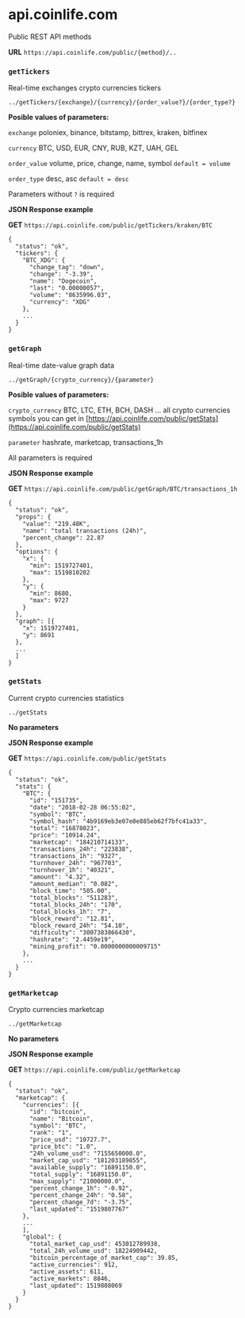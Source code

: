 # api.coinlife.com
Public REST API methods

**URL** `https://api.coinlife.com/public/{method}/..`


### `getTickers`
Real-time exchanges crypto currencies tickers

`../getTickers/{exchange}/{currency}/{order_value?}/{order_type?}`

**Posible values of parameters:**

`exchange` poloniex, binance, bitstamp, bittrex, kraken, bitfinex

`currency` BTC, USD, EUR, CNY, RUB, KZT, UAH, GEL

`order_value` volume, price, change, name, symbol `default = volume`

`order_type` desc, asc `default = desc`

Parameters without `?` is required

**JSON Response example**

**GET** `https://api.coinlife.com/public/getTickers/kraken/BTC`

```
{
  "status": "ok",
  "tickers": {
    "BTC_XDG": {
      "change_tag": "down",
      "change": "-3.39",
      "name": "Dogecoin",
      "last": "0.00000057",
      "volume": "8635996.03",
      "currency": "XDG"
    },
    ...
  }
}
```

### `getGraph`
Real-time date-value graph data

`../getGraph/{crypto_currency}/{parameter}`

**Posible values of parameters:**

`crypto_currency` BTC, LTC, ETH, BCH, DASH ... all crypto currencies symbols you can get in [https://api.coinlife.com/public/getStats](https://api.coinlife.com/public/getStats)

`parameter` hashrate, marketcap, transactions_1h

All parameters is required

**JSON Response example**

**GET** `https://api.coinlife.com/public/getGraph/BTC/transactions_1h`

```
{
  "status": "ok",
  "props": {
    "value": "219.48K",
    "name": "total transactions (24h)",
    "percent_change": 22.87
  },
  "options": {
    "x": {
      "min": 1519727401,
      "max": 1519810202
    },
    "y": {
      "min": 8680,
      "max": 9727
    }
  },
  "graph": [{
    "x": 1519727401,
    "y": 8691
  },
  ...
  ]
}
```



### `getStats`
Current crypto currencies statistics

`../getStats`

**No parameters**

**JSON Response example**

**GET** `https://api.coinlife.com/public/getStats`

```
{
  "status": "ok",
  "stats": {
    "BTC": {
      "id": "151735",
      "date": "2018-02-28 06:55:02",
      "symbol": "BTC",
      "symbol_hash": "4b9169eb3e07e0e885eb62f7bfc41a33",
      "total": "16878023",
      "price": "10914.24",
      "marketcap": "184210714133",
      "transactions_24h": "223838",
      "transactions_1h": "9327",
      "turnhover_24h": "967703",
      "turnhover_1h": "40321",
      "amount": "4.32",
      "amount_median": "0.082",
      "block_time": "505.00",
      "total_blocks": "511283",
      "total_blocks_24h": "170",
      "total_blocks_1h": "7",
      "block_reward": "12.81",
      "block_reward_24h": "54.10",
      "difficulty": "3007383866430",
      "hashrate": "2.4459e19",
      "mining_profit": "0.0000000000009715"
    },
    ...
  }
}
```

### `getMarketcap`

Crypto currencies marketcap

`../getMarketcap`

**No parameters**

**JSON Response example**

**GET** `https://api.coinlife.com/public/getMarketcap`

```
{
  "status": "ok",
  "marketcap": {
    "currencies": [{
      "id": "bitcoin",
      "name": "Bitcoin",
      "symbol": "BTC",
      "rank": "1",
      "price_usd": "10727.7",
      "price_btc": "1.0",
      "24h_volume_usd": "7155650000.0",
      "market_cap_usd": "181203189855",
      "available_supply": "16891150.0",
      "total_supply": "16891150.0",
      "max_supply": "21000000.0",
      "percent_change_1h": "-0.92",
      "percent_change_24h": "0.58",
      "percent_change_7d": "-3.75",
      "last_updated": "1519807767"
    },
    ...
    ],
    "global": {
      "total_market_cap_usd": 453012789938,
      "total_24h_volume_usd": 18224909442,
      "bitcoin_percentage_of_market_cap": 39.85,
      "active_currencies": 912,
      "active_assets": 611,
      "active_markets": 8846,
      "last_updated": 1519808069
    }
  }
}
```

